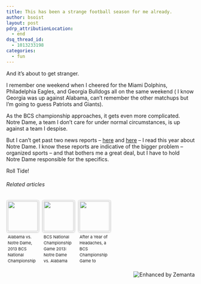 ```yaml
---
title: This has been a strange football season for me already.
author: bsoist
layout: post
pdrp_attributionLocation:
  - end
dsq_thread_id:
  - 1013233198
categories:
  - fun
---
```

And it&#8217;s about to get stranger.

I remember one weekend when I cheered for the Miami Dolphins, Philadelphia Eagles, and Georgia Bulldogs all on the same weekend ( I know Georgia was up against Alabama, can&#8217;t remember the other matchups but I&#8217;m going to guess Patriots and Giants).

As the BCS championship approaches, it gets even more complicated. Notre Dame, a team I don&#8217;t care for under normal circumstances, is up against a team I despise.

But I can&#8217;t get past two news reports &#8211; [here][1] and [here][2] &#8211; I read this year about Notre Dame. I know these reports are indicative of the bigger problem &#8211; organized sports &#8211; and that bothers me a great deal, but I have to hold Notre Dame responsible for the specifics.

Roll Tide!

<h6 class="zemanta-related-title" style="font-size: 1em;">
  Related articles
</h6>

<ul class="zemanta-article-ul zemanta-article-ul-image" style="margin: 0; padding: 0; overflow: hidden;">
  <li class="zemanta-article-ul-li-image zemanta-article-ul-li" style="padding: 0; background: none; list-style: none; display: block; float: left; vertical-align: top; text-align: left; width: 84px; font-size: 11px; margin: 2px 10px 10px 2px;">
    <a style="box-shadow: 0px 0px 4px #999; padding: 2px; display: block; border-radius: 2px; text-decoration: none;" href="http://www.sbnation.com/college-football/2013/1/7/3842014/alabama-notre-dame-2013-bcs-national-championship-preview" target="_blank"><img style="padding: 0; margin: 0; border: 0; display: block; width: 80px; max-width: 100%;" alt="" src="http://i.zemanta.com/136377396_80_80.jpg" /></a><a style="display: block; overflow: hidden; text-decoration: none; line-height: 12pt; height: 80px; padding: 5px 2px 0 2px;" href="http://www.sbnation.com/college-football/2013/1/7/3842014/alabama-notre-dame-2013-bcs-national-championship-preview" target="_blank">Alabama vs. Notre Dame, 2013 BCS National Championship preview: Burning questions and 13-man defense</a>
  </li>
  <li class="zemanta-article-ul-li-image zemanta-article-ul-li" style="padding: 0; background: none; list-style: none; display: block; float: left; vertical-align: top; text-align: left; width: 84px; font-size: 11px; margin: 2px 10px 10px 2px;">
    <a style="box-shadow: 0px 0px 4px #999; padding: 2px; display: block; border-radius: 2px; text-decoration: none;" href="http://chicago.sbnation.com/notre-dame-football/2013/1/7/3837554/bcs-national-championship-2013-alabama-notre-dame-game-time-tv-schedule" target="_blank"><img style="padding: 0; margin: 0; border: 0; display: block; width: 80px; max-width: 100%;" alt="" src="http://i.zemanta.com/136355034_80_80.jpg" /></a><a style="display: block; overflow: hidden; text-decoration: none; line-height: 12pt; height: 80px; padding: 5px 2px 0 2px;" href="http://chicago.sbnation.com/notre-dame-football/2013/1/7/3837554/bcs-national-championship-2013-alabama-notre-dame-game-time-tv-schedule" target="_blank">BCS National Championship Game 2013: Notre Dame vs. Alabama game preview, location, history and more</a>
  </li>
  <li class="zemanta-article-ul-li-image zemanta-article-ul-li" style="padding: 0; background: none; list-style: none; display: block; float: left; vertical-align: top; text-align: left; width: 84px; font-size: 11px; margin: 2px 10px 10px 2px;">
    <a style="box-shadow: 0px 0px 4px #999; padding: 2px; display: block; border-radius: 2px; text-decoration: none;" href="http://bleacherreport.com/articles/1473394-after-a-year-of-headaches-a-bcs-championship-game-to-celebrate" target="_blank"><img style="padding: 0; margin: 0; border: 0; display: block; width: 80px; max-width: 100%;" alt="" src="http://i.zemanta.com/136303975_80_80.jpg" /></a><a style="display: block; overflow: hidden; text-decoration: none; line-height: 12pt; height: 80px; padding: 5px 2px 0 2px;" href="http://bleacherreport.com/articles/1473394-after-a-year-of-headaches-a-bcs-championship-game-to-celebrate" target="_blank">After a Year of Headaches, a BCS Championship Game to Celebrate</a>
  </li>
</ul>

<div class="zemanta-pixie" style="margin-top: 10px; height: 15px;">
  <a class="zemanta-pixie-a" title="Enhanced by Zemanta" href="http://www.zemanta.com/?px"><img class="zemanta-pixie-img" style="border: none; float: right;" alt="Enhanced by Zemanta" src="http://img.zemanta.com/zemified_h.png?x-id=e3bc58f7-3939-4a4a-811d-fede7f4764de" /></a>
</div>

 [1]: http://wizbangblog.com/2012/11/26/the-notre-dame-player-who-allegedly-assaulted-a-woman-who-then-committed-suicide-is-playing-for-a-national-championship/
 [2]: http://deadspin.com/5675694/prelude-to-a-tragedy-how-a-notre-dame-student-died-and-why-he-shouldnt-have

